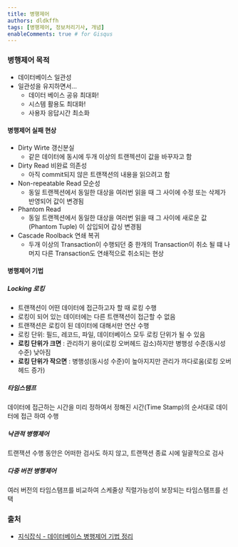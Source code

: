 ```yaml
---
title: 병행제어
authors: dldkffh
tags: [병행제어, 정보처리기사, 개념]
enableComments: true # for Gisqus
---
```


### 병행제어 목적

- 데이터베이스 일관성
- 일관성을 유지하면서...
  - 데이터 베이스 공유 최대화!
  - 시스템 활용도 최대화!
  - 사용자 응답시간 최소화

<!--truncate-->

#### 병행제어 실패 현상

- Dirty Wirte 갱신분실
  - 같은 데이터에 동시에 두개 이상의 트랜젝션이 값을 바꾸자고 함
- Dirty Read 비완료 의존성
  - 아직 commit되지 않은 트랜잭션의 내용을 읽으려고 함
- Non-repeatable Read 모순성
  - 동일 트랜젝션에서 동일한 대상을 여러번 읽을 때 그 사이에 수정 또는 삭제가 반영되어 값이 변경됨
- Phantom Read
  - 동일 트랜젝션에서 동일한 대상을 여러번 읽을 때 그 사이에 새로운 값(Phantom Tuple) 이 삽입되어 갑싱 변경됨
- Cascade Roolback 연쇄 복귀
  - 두개 이상의 Transaction이 수행되던 중 한개의 Transaction이 취소 될 떄 나머지 다른 Transaction도 연쇄적으로 취소되는 현상

#### 병행제어 기법

##### Locking 로킹

- 트랜잭션이 어떤 데이터에 접근하고자 할 때 로킹 수행
- 로킹이 되어 있는 데이터에는 다른 트랜잭션이 접근할 수 없음
- 트랜잭션은 로킹이 된 데이터에 대해서만 연산 수행
- 로킹 단위: 필드, 레코드, 파일, 데이터베이스 모두 로킹 단위가 될 수 있음
- **로킹 단위가 크면** : 관리하기 용이(로킹 오버헤드 감소)하지만 병행성 수준(동시성 수준) 낮아짐
- **로킹 단위가 작으면** : 병행성(동시성 수준)이 높아지지만 관리가 까다로움(로킹 오버헤드 증가)

##### 타임스탬프

데이터에 접근하는 시간을 미리 정하여서 정해진 시간(Time Stamp)의 순서대로 데이터에 접근 하여 수행

##### 낙관적 병행제어

트랜잭션 수행 동안은 어떠한 검사도 하지 않고, 트랜잭션 종료 시에 일괄적으로 검사

##### 다중 버전 병행제어

여러 버전의 타임스탬프를 비교하여 스케줄상 직렬가능성이 보장되는 타임스탬프를 선택

### 출처

- [지식잡식 - 데이터베이스 병행제어 기법 정리](https://raisonde.tistory.com/entry/%EB%8D%B0%EC%9D%B4%ED%84%B0%EB%B2%A0%EC%9D%B4%EC%8A%A4-%EB%B3%91%ED%96%89%EC%A0%9C%EC%96%B4-%EA%B8%B0%EB%B2%95-%EC%A0%95%EB%A6%AC)

